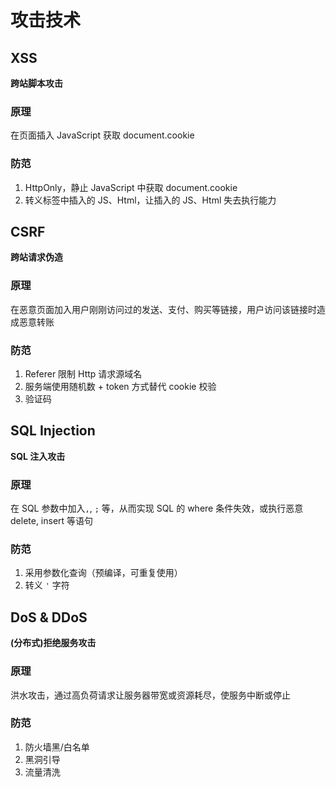 # 攻击技术

## XSS

**跨站脚本攻击**

### 原理

在页面插入 JavaScript 获取 document.cookie

### 防范

1. HttpOnly，静止 JavaScript 中获取 document.cookie
2. 转义标签中插入的 JS、Html，让插入的 JS、Html 失去执行能力

## CSRF

**跨站请求伪造**

### 原理

在恶意页面加入用户刚刚访问过的发送、支付、购买等链接，用户访问该链接时造成恶意转账

### 防范

1. Referer 限制 Http 请求源域名
2. 服务端使用随机数 + token 方式替代 cookie 校验
3. 验证码

## SQL Injection

**SQL 注入攻击**

### 原理

在 SQL 参数中加入`,`, `;` 等，从而实现 SQL 的 where 条件失效，或执行恶意 delete, insert 等语句

### 防范

1. 采用参数化查询（预编译，可重复使用）
2. 转义 `'` 字符

## DoS & DDoS

**(分布式)拒绝服务攻击**

### 原理

洪水攻击，通过高负荷请求让服务器带宽或资源耗尽，使服务中断或停止

### 防范

1. 防火墙黑/白名单
2. 黑洞引导
3. 流量清洗
